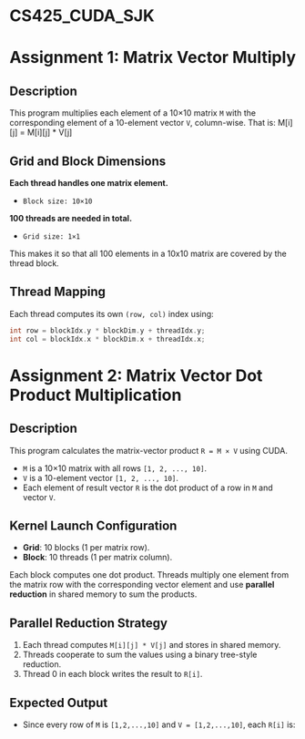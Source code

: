 # CS425_CUDA_SJK

# Assignment 1: Matrix Vector Multiply

## Description

This program multiplies each element of a 10×10 matrix `M` with the corresponding element of a 10-element vector `V`, column-wise. That is: M[i][j] = M[i][j] * V[j]

## Grid and Block Dimensions

**Each thread handles one matrix element.**
- `Block size: 10×10`

**100 threads are needed in total.**
- `Grid size: 1×1`

This makes it so that all 100 elements in a 10x10 matrix are covered by the thread block.

## Thread Mapping

Each thread computes its own `(row, col)` index using:
```cpp
int row = blockIdx.y * blockDim.y + threadIdx.y;
int col = blockIdx.x * blockDim.x + threadIdx.x;
```

# Assignment 2: Matrix Vector Dot Product Multiplication

## Description

This program calculates the matrix-vector product `R = M × V` using CUDA.

- `M` is a 10×10 matrix with all rows `[1, 2, ..., 10]`.
- `V` is a 10-element vector `[1, 2, ..., 10]`.
- Each element of result vector `R` is the dot product of a row in `M` and vector `V`.

## Kernel Launch Configuration

- **Grid**: 10 blocks (1 per matrix row).
- **Block**: 10 threads (1 per matrix column).

Each block computes one dot product. Threads multiply one element from the matrix row with the corresponding vector element and use **parallel reduction** in shared memory to sum the products.

## Parallel Reduction Strategy

1. Each thread computes `M[i][j] * V[j]` and stores in shared memory.
2. Threads cooperate to sum the values using a binary tree-style reduction.
3. Thread 0 in each block writes the result to `R[i]`.

## Expected Output

- Since every row of `M` is `[1,2,...,10]` and `V = [1,2,...,10]`, each `R[i]` is:

